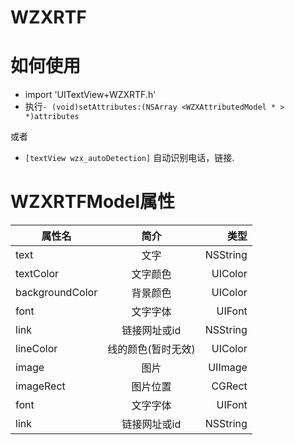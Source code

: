 # WZXRTF

# 如何使用
- import 'UITextView+WZXRTF.h'
- 执行`- (void)setAttributes:(NSArray <WZXAttributedModel * > *)attributes`

或者

- `[textView wzx_autoDetection]` 自动识别电话，链接.

# WZXRTFModel属性
| 属性名        | 简介           | 类型  |
| ------------- |:-------------:| -----:|
|text|文字|NSString|
|textColor|文字颜色|UIColor|
|backgroundColor|背景颜色|UIColor|
|font| 文字字体|UIFont|
|link|链接网址或id|NSString|
|lineColor|线的颜色(暂时无效)|UIColor|
|image|图片|UIImage|
|imageRect|图片位置|CGRect|
|font|文字字体|UIFont|
|link|链接网址或id|NSString|
